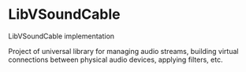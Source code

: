 # LibVSoundCable
LibVSoundCable implementation

Project of universal library for managing audio streams, building virtual connections between physical audio devices, applying filters, etc.
